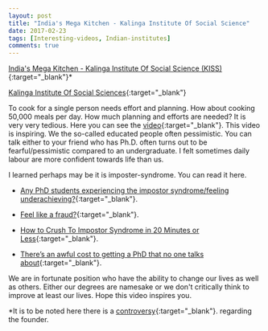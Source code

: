 ```yaml
---
layout: post
title: "India's Mega Kitchen - Kalinga Institute Of Social Science"
date: 2017-02-23
tags: [Interesting-videos, Indian-institutes]
comments: true
---
```


[India's Mega Kitchen - Kalinga Institute Of Social Science (KISS)](https://www.youtube.com/watch?v=MF-cLIAIFjQ){:target="_blank"}*

[Kalinga Institute Of Social Sciences](https://www.kiss.ac.in/){:target="_blank"}

To cook for a single person needs effort and planning. How about cooking 50,000 meals per day. How much planning and efforts are needed? It is very very tedious. Here you can see the [video](https://www.youtube.com/watch?v=MF-cLIAIFjQ){:target="_blank"}. This video is inspiring. We the so-called educated people often pessimistic. You can talk either to your friend who has Ph.D. often turns out to be fearful/pessimistic compared to an undergraduate. I felt sometimes daily labour are more confident towards life than us.

I learned perhaps may be it is imposter-syndrome. You can read it here.


  - [Any PhD students experiencing the impostor syndrome/feeling underachieving?](https://www.reddit.com/r/TwoXChromosomes/comments/41aw60/any_phd_students_experiencing_the_impostor/){:target="_blank"}.

  - [Feel like a fraud?](http://www.apa.org/gradpsych/2013/11/fraud.aspx){:target="_blank"}.

  - [How to Crush To Impostor Syndrome in 20 Minutes or Less](https://finishyourthesis.com/impostor-syndrome/){:target="_blank"}.

  - [There’s an awful cost to getting a PhD that no one talks about](https://qz.com/547641/theres-an-awful-cost-to-getting-a-phd-that-no-one-talks-about/){:target="_blank"}.


 We are in fortunate position who have the ability to change our lives as well as others. Either our degrees are namesake or we don't critically think to improve at least our lives. Hope this video inspires you.


 *It is to be noted here there is a [controversy](https://www.reddit.com/r/india/comments/51qawm/indias_mega_kitchen_kalinga_institute_of_social/){:target="_blank"}. regarding the founder.
